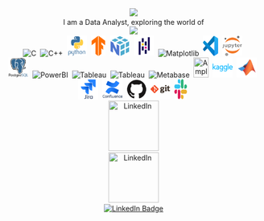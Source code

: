 <div id="header" align="center">
  <img src="https://media.giphy.com/media/vTNWp0OA3qg9dBzhog/giphy.gif" width="200"/> <br>
  I am a Data Analyst, exploring the world of <br>
  <img src="https://media.giphy.com/media/ljc6ari0tPc3pBwzkF/giphy.gif" width="200"/>
</div>

<div id="header" align="center">
  <img src="https://github.com/abrahamcalf/programming-languages-logos/blob/master/src/c/c.svg" title="C Programming" alt="C" width="40" height="40"/>&nbsp;
  <img src="https://github.com/abrahamcalf/programming-languages-logos/blob/master/src/cpp/cpp.svg" title="C++" alt="C++" width="40" height="40"/>&nbsp;
  <img src="https://github.com/devicons/devicon/blob/master/icons/python/python-original-wordmark.svg" title="Python" alt="Python" width="40" height="40"/>&nbsp;
  <img src="https://github.com/devicons/devicon/blob/master/icons/tensorflow/tensorflow-original.svg" title="TensorFlow"  alt="TensorFlow" width="30" height="40"/>&nbsp;
  <img src="https://github.com/devicons/devicon/blob/master/icons/numpy/numpy-original.svg" title="NumPy" alt="NumPy" width="40" height="40"/>&nbsp;
  <img src="https://github.com/devicons/devicon/blob/master/icons/pandas/pandas-original.svg" title="Pandas" alt="Pandas" width="40" height="40"/>&nbsp;
  <img src="https://github.com/gilbarbara/logos/blob/main/logos/matplotlib.svg" title="Matplotlib" alt="Matplotlib" width="40" height="40"/>&nbsp;
  <img src="https://github.com/devicons/devicon/blob/master/icons/vscode/vscode-original.svg" title="VSCode" alt="VSCode" width="30" height="40"/>&nbsp;
  <img src="https://github.com/devicons/devicon/blob/master/icons/jupyter/jupyter-original-wordmark.svg" title="Jupyter" alt="Jupyter" width="40" height="40"/>&nbsp;
</div>

<div id="header" align="center">
  <img src="https://github.com/devicons/devicon/blob/master/icons/postgresql/postgresql-original-wordmark.svg" title="PostgreSQL" alt="PostgreSQL" width="40" height="40"/>&nbsp;
  <img src="https://github.com/gilbarbara/logos/blob/main/logos/microsoft-power-bi.svg" title="PowerBI" alt="PowerBI" width="20" height="40"/>&nbsp;
  <img src="https://dwglogo.com/wp-content/uploads/2016/07/tableau_software_logo.svg" title="Tableau" alt="Tableau" width="100" height="40"/>&nbsp;
  <img src="https://financeandbusiness.ucdavis.edu/sites/g/files/dgvnsk4871/files/styles/sf_landscape_16x9/public/images/article/tableau_icon.png?h=c673cd1c&itok=YkUJtGl8" title="Tableau" alt="Tableau" width="100" height="40"/>&nbsp;
  <img src="https://github.com/gilbarbara/logos/blob/main/logos/metabase.svg" title="Metabase" alt="Metabase" width="30" height="40"/>&nbsp;
   <img src="https://github.com/gilbarbara/logos/blob/main/logos/amplitude-icon.svg" title="Amplitude" **alt="Amplitude" width="30" height="40"/>&nbsp;
  <img src="https://github.com/devicons/devicon/blob/master/icons/kaggle/kaggle-original-wordmark.svg" title="Kaggle" alt="Kaggle" width="40" height="40"/>&nbsp;
  <img src="https://github.com/devicons/devicon/blob/master/icons/matlab/matlab-original.svg"  title="MatLab" alt="MatLab" width="40" height="40"/>&nbsp;
  <img src="https://github.com/devicons/devicon/blob/master/icons/jira/jira-original-wordmark.svg" title="Jira" alt="Jira" width="40" height="40"/>&nbsp;
  <img src="https://github.com/devicons/devicon/blob/master/icons/confluence/confluence-original-wordmark.svg" title="Confluence" alt="Confluence" width="40" height="40"/>&nbsp;
  <img src="https://github.com/devicons/devicon/blob/master/icons/github/github-original.svg" title="GitHub" alt="Github" width="40" height="40"/>&nbsp;
  <img src="https://github.com/devicons/devicon/blob/master/icons/git/git-original-wordmark.svg" title="Git" **alt="Git" width="40" height="40"/>&nbsp; 
  <img src="https://github.com/devicons/devicon/blob/master/icons/slack/slack-original.svg" title="Slack"  alt="Slack" width="25" height="40"/>&nbsp;
</div>
  
<div id="header" align="center">
  <a href="https://www.linkedin.com/in/ananya-swami-259504121/">
    <img src="https://github.com/gilbarbara/logos/blob/main/logos/linkedin.svg" title="LinkedIn" **alt="LinkedIn" width="100" height="100"/>
  </a>
</div>

<div id="header" align="center">
  <a href="https://www.linkedin.com/in/ananya-swami-259504121/">
    <img src="https://tukuz.com/wp-content/uploads/2021/04/university-of-liverpool-logo-vector.png" title="LinkedIn" **alt="LinkedIn" width="100" height="100"/>
  </a>
</div>

<div id="badges" align="center">
  <a href="https://www.linkedin.com/in/ananya-swami-259504121/">
    <img src="https://img.shields.io/badge/LinkedIn-blue?style=for-the-badge&logo=linkedin&logoColor=white" alt="LinkedIn Badge"/>
  </a>
</div>

